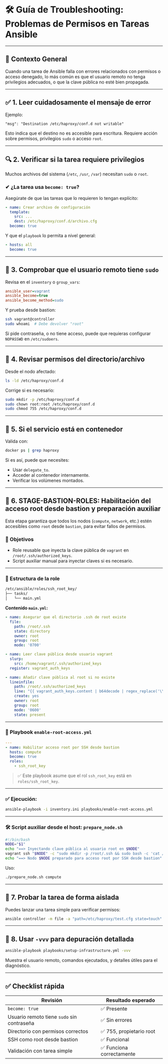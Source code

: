 # 🛠️ Guía de Troubleshooting: Problemas de Permisos en Tareas Ansible

---

## 🧩 Contexto General

Cuando una tarea de Ansible falla con errores relacionados con permisos o acceso denegado, lo más común es que el usuario remoto no tenga privilegios adecuados, o que la clave pública no esté bien propagada.

---

## ✅ 1. Leer cuidadosamente el mensaje de error

Ejemplo:
```
"msg": "Destination /etc/haproxy/conf.d not writable"
```

Esto indica que el destino no es accesible para escritura. Requiere acción sobre permisos, privilegios `sudo` o acceso `root`.

---

## 🔍 2. Verificar si la tarea requiere privilegios

Muchos archivos del sistema (`/etc`, `/usr`, `/var`) necesitan `sudo` o `root`.

### ✔ ¿La tarea usa `become: true`?
Asegúrate de que las tareas que lo requieren lo tengan explícito:

```yaml
- name: Crear archivo de configuración
  template:
    src: ...
    dest: /etc/haproxy/conf.d/archivo.cfg
  become: true
```

Y que el `playbook` lo permita a nivel general:
```yaml
- hosts: all
  become: true
```

---

## 🔐 3. Comprobar que el usuario remoto tiene `sudo`

Revisa en el `inventory` o `group_vars`:
```ini
ansible_user=vagrant
ansible_become=true
ansible_become_method=sudo
```

Y prueba desde bastion:
```bash
ssh vagrant@controller
sudo whoami  # Debe devolver "root"
```

Si pide contraseña, o no tiene acceso, puede que requieras configurar `NOPASSWD` en `/etc/sudoers`.

---

## 📁 4. Revisar permisos del directorio/archivo

Desde el nodo afectado:
```bash
ls -ld /etc/haproxy/conf.d
```

Corrige si es necesario:
```bash
sudo mkdir -p /etc/haproxy/conf.d
sudo chown root:root /etc/haproxy/conf.d
sudo chmod 755 /etc/haproxy/conf.d
```

---

## 🐳 5. Si el servicio está en contenedor

Valida con:
```bash
docker ps | grep haproxy
```

Si es así, puede que necesites:
- Usar `delegate_to`.
- Acceder al contenedor internamente.
- Verificar los volúmenes montados.

---

## 🔧 6. STAGE-BASTION-ROLES: Habilitación del acceso root desde bastion y preparación auxiliar

Esta etapa garantiza que todos los nodos (`compute`, `network`, etc.) estén accesibles como `root` desde `bastion`, para evitar fallos de permisos.

### 🎯 Objetivos
- Role reusable que inyecta la clave pública de `vagrant` en `/root/.ssh/authorized_keys`.
- Script auxiliar manual para inyectar claves si es necesario.

---

### 📁 Estructura de la role

```bash
/etc/ansible/roles/ssh_root_key/
├── tasks/
│   └── main.yml
```

**Contenido `main.yml`:**
```yaml
- name: Asegurar que el directorio .ssh de root existe
  file:
    path: /root/.ssh
    state: directory
    owner: root
    group: root
    mode: '0700'

- name: Leer clave pública desde usuario vagrant
  slurp:
    src: /home/vagrant/.ssh/authorized_keys
  register: vagrant_auth_keys    

- name: Añadir clave pública al root si no existe
  lineinfile:
    path: /root/.ssh/authorized_keys
    line: "{{ vagrant_auth_keys.content | b64decode | regex_replace('\\n', '') }}"
    create: yes
    owner: root
    group: root
    mode: '0600'
    state: present
```

---

### 📄 Playbook `enable-root-access.yml`

```yaml
---
- name: Habilitar acceso root por SSH desde bastion
  hosts: compute
  become: true
  roles:
    - ssh_root_key
```

> ✅ Este playbook asume que el rol `ssh_root_key` está en `roles/ssh_root_key`.

---

### ✅ Ejecución:

```bash
ansible-playbook -i inventory.ini playbooks/enable-root-access.yml
```

---

### 🛠️ Script auxiliar desde el host: `prepare_node.sh`

```bash
#!/bin/bash
NODE="$1"
echo "==> Inyectando clave pública al usuario root en $NODE"
vagrant ssh "$NODE" -c "sudo mkdir -p /root/.ssh && sudo bash -c 'cat /vagrant/id_rsa.pub >> /root/.ssh/authorized_keys && chmod 600 /root/.ssh/authorized_keys'"
echo "==> Nodo $NODE preparado para acceso root por SSH desde bastion"
```

Uso:
```bash
./prepare_node.sh compute
```

---

## 🔬 7. Probar la tarea de forma aislada

Puedes lanzar una tarea simple para verificar permisos:

```bash
ansible controller -m file -a "path=/etc/haproxy/test.cfg state=touch" -b -K
```

---

## 📜 8. Usar `-vvv` para depuración detallada

```bash
ansible-playbook playbooks/setup-infrastructure.yml -vvv
```

Muestra el usuario remoto, comandos ejecutados, y detalles útiles para el diagnóstico.

---

## ✅ Checklist rápida

| Revisión                                   | Resultado esperado       |
|-------------------------------------------|--------------------------|
| `become: true`                             | ✅ Presente               |
| Usuario remoto tiene `sudo` sin contraseña| ✅ Sin errores            |
| Directorio con permisos correctos         | ✅ 755, propietario root  |
| SSH como root desde bastion               | ✅ Funcional              |
| Validación con tarea simple               | ✅ Funciona correctamente |